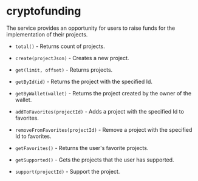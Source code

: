 # cryptofunding

The service provides an opportunity for users to raise funds for the implementation of their projects.


- `total()` - Returns count of projects.

- `create(projectJson)` - Creates a new project.

- `get(limit, offset)` - Returns projects.

- `getById(id)` - Returns the project with the specified Id.

- `getByWallet(wallet)` - Returns the project created by the owner of the wallet.

- `addToFavorites(projectId)` - Adds a project with the specified Id to favorites.

- `removeFromFavorites(projectId)` - Remove a project with the specified Id to favorites.

- `getFavorites()` - Returns the user's favorite projects.

- `getSupported()` - Gets the projects that the user has supported.

- `support(projectId)` - Support the project.
